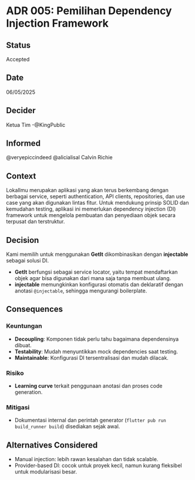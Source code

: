 # ADR 005: Pemilihan Dependency Injection Framework

## Status
Accepted

## Date
06/05/2025

## Decider 
Ketua Tim -@KingPublic

## Informed
@veryepiccindeed
@alicialisal
Calvin Richie

## Context

LokaIlmu merupakan aplikasi yang akan terus berkembang dengan berbagai service, seperti authentication, API clients, repositories, dan use case yang akan digunakan lintas fitur. Untuk mendukung prinsip SOLID dan kemudahan testing, aplikasi ini memerlukan dependency injection (DI) framework untuk mengelola pembuatan dan penyediaan objek secara terpusat dan terstruktur.

## Decision

Kami memilih untuk menggunakan **GetIt** dikombinasikan dengan **injectable** sebagai solusi DI.

* **GetIt** berfungsi sebagai service locator, yaitu tempat mendaftarkan objek agar bisa digunakan dari mana saja tanpa membuat ulang.
* **injectable** memungkinkan konfigurasi otomatis dan deklaratif dengan anotasi `@injectable`, sehingga mengurangi boilerplate.

## Consequences

### Keuntungan

* **Decoupling**: Komponen tidak perlu tahu bagaimana dependensinya dibuat.
* **Testability**: Mudah menyuntikkan mock dependencies saat testing.
* **Maintainable**: Konfigurasi DI tersentralisasi dan mudah dilacak.

### Risiko

* **Learning curve** terkait penggunaan anotasi dan proses code generation.

### Mitigasi

* Dokumentasi internal dan perintah generator (`flutter pub run build_runner build`) disediakan sejak awal.

## Alternatives Considered

* Manual injection: lebih rawan kesalahan dan tidak scalable.
* Provider-based DI: cocok untuk proyek kecil, namun kurang fleksibel untuk modularisasi besar.